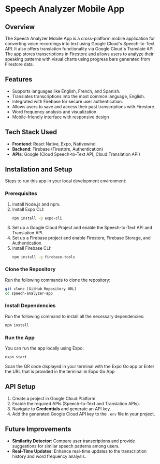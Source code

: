 # Speech Analyzer Mobile App

## Overview
The Speech Analyzer Mobile App is a cross-platform mobile application for converting voice recordings into text using Google Cloud's Speech-to-Text API. It also offers translation functionality via Google Cloud's Translate API. The app stores transcriptions in Firestore and allows users to analyze their speaking patterns with visual charts using progress bars generated from Firestore data.

## Features
- Supports languages like English, French, and Spanish.
- Translates transcriptions into the most common language, English.
- Integrated with Firebase for secure user authentication.
- Allows users to save and access their past transcriptions with Firestore.
- Word frequency analysis and visualization
- Mobile-friendly interface with responsive design

## Tech Stack Used
- **Frontend**: React Native, Expo, Nativewind
- **Backend**: Firebase (Firestore, Authentication)
- **APIs**: Google (Cloud Speech-to-Text API, Cloud Translation API)

## Installation and Setup

Steps to run this app in your local development environment:

### Prerequisites
1. Install Node.js and npm.
2. Install Expo CLI:
   ```bash
   npm install -g expo-cli
   ```
3. Set up a Google Cloud Project and enable the Speech-to-Text API and Translation API.
4. Set up a Firebase project and enable Firestore, Firebase Storage, and Authentication.
5. Install Firebase CLI:
   ```bash
   npm install -g firebase-tools
   ```

### Clone the Repository
Run the following commands to clone the repository:
```bash
git clone [GitHub Repository URL]
cd speech-analyzer-app
```

### Install Dependencies
Run the following command to install all the necessary dependencies:
```bash
npm install
```

### Run the App
You can run the app locally using Expo:
```bash
expo start
```
Scan the QR code displayed in your terminal with the Expo Go app or Enter the URL that is provided in the terminal in Expo Go App

## API Setup
1. Create a project in Google Cloud Platform.
2. Enable the required APIs (Speech-to-Text and Translation APIs).
3. Navigate to **Credentials** and generate an API key.
4. Add the generated Google Cloud API key to the `.env` file in your project.

## Future Improvements
- **Similarity Detector**: Compare user transcriptions and provide suggestions for similar speech patterns among users.
- **Real-Time Updates**: Enhance real-time updates to the transcription history and word frequency analysis.